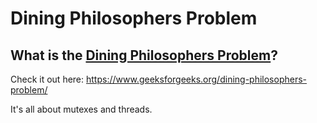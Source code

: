 # Dining Philosophers Problem

## What is the <a href="https://www.geeksforgeeks.org/dining-philosophers-problem/">Dining Philosophers Problem</a>?
Check it out here: https://www.geeksforgeeks.org/dining-philosophers-problem/

It's all about mutexes and threads.
